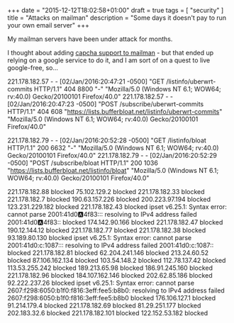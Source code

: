 +++
date = "2015-12-12T18:02:58+01:00"
draft = true
tags = [ "security" ]
title = "Attacks on mailman"
description = "Some days it doesn't pay to run your own email server"
+++

My mailman servers have been under attack for months. 

I thought about adding [capcha support to mailman](https://www.dragonsreach.it/2014/05/03/adding-recaptcha-support-to-mailman/) - but that ended up relying
on a google service to do it, and I am sort of on a quest to live google-free,
so...

221.178.182.57 - - [02/Jan/2016:20:47:21 -0500] "GET /listinfo/uberwrt-commits HTTP/1.1" 404 8800 "-" "Mozilla/5.0 (Windows NT 6.1; WOW64; rv:40.0) Gecko/20100101 Firefox/40.0"
221.178.182.57 - - [02/Jan/2016:20:47:23 -0500] "POST /subscribe/uberwrt-commits HTTP/1.1" 404 608 "https://lists.bufferbloat.net/listinfo/uberwrt-commits" "Mozilla/5.0 (Windows NT 6.1; WOW64; rv:40.0) Gecko/20100101 Firefox/40.0"

221.178.182.79 - - [02/Jan/2016:20:52:28 -0500] "GET /listinfo/bloat HTTP/1.1" 200 6632 "-" "Mozilla/5.0 (Windows NT 6.1; WOW64; rv:40.0) Gecko/20100101 Firefox/40.0"
221.178.182.79 - - [02/Jan/2016:20:52:29 -0500] "POST /subscribe/bloat HTTP/1.1" 200 1036 "https://lists.bufferbloat.net/listinfo/bloat" "Mozilla/5.0 (Windows NT 6.1; WOW64; rv:40.0) Gecko/20100101 Firefox/40.0"

221.178.182.88 blocked
75.102.129.2 blocked
221.178.182.33 blocked
221.178.182.7 blocked
190.63.157.226 blocked
200.223.97.194 blocked
123.231.229.182 blocked
221.178.182.43 blocked
ipset v6.25.1: Syntax error: cannot parse 2001:41d0:a:4f83::: resolving to IPv4 address failed
2001:41d0:a:4f83:: blocked
174.142.90.166 blocked
221.178.182.47 blocked
190.12.144.12 blocked
221.178.182.77 blocked
221.178.182.38 blocked
93.189.80.130 blocked
ipset v6.25.1: Syntax error: cannot parse 2001:41d0:c:1087::: resolving to IPv4 address failed
2001:41d0:c:1087:: blocked
221.178.182.81 blocked
62.204.241.146 blocked
213.24.60.52 blocked
87.106.162.134 blocked
103.54.148.2 blocked
112.78.137.42 blocked
113.53.255.242 blocked
189.213.65.98 blocked
186.91.245.160 blocked
221.178.182.96 blocked
184.107.162.146 blocked
202.62.85.186 blocked
92.222.237.26 blocked
ipset v6.25.1: Syntax error: cannot parse 2607:f298:6050:b1f0:f816:3eff:fee5:b8b0: resolving to IPv4 address failed
2607:f298:6050:b1f0:f816:3eff:fee5:b8b0 blocked
176.106.127.1 blocked
91.214.179.4 blocked
221.178.182.69 blocked
81.29.251.177 blocked
202.183.32.6 blocked
221.178.182.101 blocked
122.152.53.182 blocked


